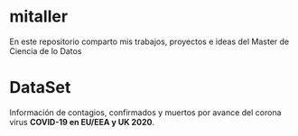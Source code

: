 # mitaller
En este repositorio comparto mis trabajos, proyectos e ideas del Master de Ciencia de lo Datos

# DataSet
Información de contagios, confirmados y muertos por avance del corona virus **COVID-19 en EU/EEA y UK 2020**.

